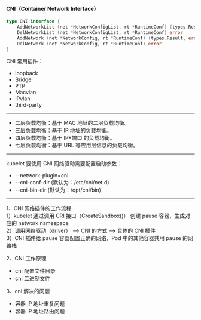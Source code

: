 #### CNI（Container Network Interface）

```go
type CNI interface {
    AddNetworkList (net *NetworkConfigList, rt *RuntimeConf) (types.Result, error)
    DelNetworkList (net *NetworkConfigList, rt *RuntimeConf) error
    AddNetwork (net *NetworkConfig, rt *RuntimeConf) (types.Result, error)
    DelNetwork (net *NetworkConfig, rt *RuntimeConf) error
}
```

CNI 常用插件：
- loopback
- Bridge
- PTP
- Macvlan
- IPvlan
- third-party

---
- 二层负载均衡：基于 MAC 地址的二层负载均衡。
- 三层负载均衡：基于 IP 地址的负载均衡。
- 四层负载均衡：基于 IP+端口 的负载均衡。
- 七层负载均衡：基于 URL 等应用层信息的负载均衡。

---
kubelet 要使用 CNI 网络驱动需要配置启动参数： 
- --network-plugin=cni
- --cni-conf-dir (默认为：/etc/cni/net.d)
- --cni-bin-dir (默认为：/opt/cni/bin)

---
1、CNI 网络插件的工作流程  
1）kubelet 通过调用 CRI 接口（CreateSandbox()） 创建 pause 容器，生成对应的 network namespace  
2）调用网络驱动（driver） --> CNI 的方式 --> 具体的 CNI 插件  
3）CNI 插件给 pause 容器配置正确的网络，Pod 中的其他容器共用 pause 的网络栈

2、CNI 工作原理  
- cni 配置文件目录
- cni 二进制文件

3、cni 解决的问题  
- 容器 IP 地址重复问题
- 容器 IP 地址路由问题

